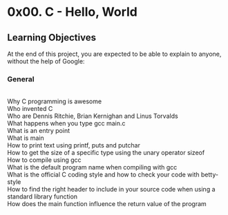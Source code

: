 # 0x00. C - Hello, World

## Learning Objectives
At the end of this project, you are expected to be able to explain to anyone, without the help of Google:

### General
<br> Why C programming is awesome
<br>Who invented C
<br> Who are Dennis Ritchie, Brian Kernighan and Linus Torvalds
<br> What happens when you type gcc main.c
<br> What is an entry point
<br> What is main
<br> How to print text using printf, puts and putchar
<br> How to get the size of a specific type using the unary operator sizeof
<br> How to compile using gcc
<br> What is the default program name when compiling with gcc
<br> What is the official C coding style and how to check your code with betty-style
<br> How to find the right header to include in your source code when using a standard library function
<br> How does the main function influence the return value of the program
